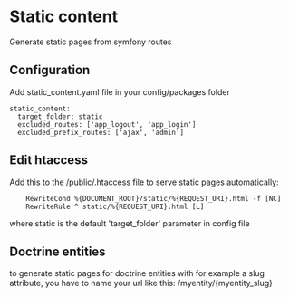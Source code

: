 # Static content
Generate static pages from symfony routes

## Configuration
Add static_content.yaml file in your config/packages folder

```
static_content:
  target_folder: static
  excluded_routes: ['app_logout', 'app_login']
  excluded_prefix_routes: ['ajax', 'admin']
```

## Edit htaccess 
Add this to the /public/.htaccess file to serve static pages automatically:

```
    RewriteCond %{DOCUMENT_ROOT}/static/%{REQUEST_URI}.html -f [NC]
    RewriteRule ^ static/%{REQUEST_URI}.html [L]
```    

where static is the default 'target_folder' parameter in config file

## Doctrine entities
to generate static pages for doctrine entities with for example a slug attribute,
you have to name your url like this: 
    /myentity/{myentity_slug}